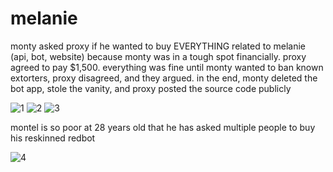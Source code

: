 # melanie

monty asked proxy if he wanted to buy EVERYTHING related to melanie (api, bot, website) because monty was in a tough spot financially. proxy agreed to pay $1,500. everything was fine until monty wanted to ban known extorters, proxy disagreed, and they argued. in the end, monty deleted the bot app, stole the vanity, and proxy posted the source code publicly

![1](https://cdn.discordapp.com/attachments/1171569782840098959/1173787453254017116/montypoor.PNG?ex=656539c0&is=6552c4c0&hm=79330c3360b0df17805346df2a5456788d4dac7c9418f91b8a2aaed6d99e46a6&)
![2](https://media.discordapp.net/attachments/1171569782840098959/1173788247227375716/montyisPOOR.png?ex=65653a7e&is=6552c57e&hm=b2556fdf640fc21c8d9e6f7483a1df269614486a1c1dd4dd9e09dfa52caaf927&=&width=315&height=682)
![3](https://cdn.discordapp.com/attachments/1171569782840098959/1173788246879260732/IMG_5236.png?ex=65653a7d&is=6552c57d&hm=0d4d4718c8d8ea78e9762aae73c47e344b873e87289ccb50b9c82ceaf52fb57f&)

montel is so poor at 28 years old that he has asked multiple people to buy his reskinned redbot

![4](https://cdn.discordapp.com/attachments/1171569782840098959/1173787747148894248/IMG_5266.jpg?ex=65653a06&is=6552c506&hm=0f125878d8e7407077e010d3ab3b8010a63c3a4978dcfa42a3baae4c0e790a0d&)